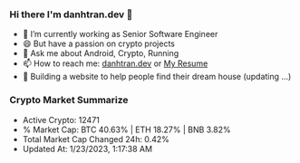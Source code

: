 ### Hi there I'm danhtran.dev 👋

- 🔭 I’m currently working as Senior Software Engineer
- 😄 But have a passion on crypto projects
- 💬 Ask me about Android, Crypto, Running 
- 📫 How to reach me: <a href="https://danhtran.dev" target="_blank">danhtran.dev</a> or <a href="Dan-Resume.pdf" target="_blank">My Resume</a>
- 🌱 Building a website to help people find their dream house (updating ...)

### Crypto Market Summarize
- Active Crypto: 12471
- % Market Cap: BTC 40.63% | ETH 18.27% | BNB 3.82%
- Total Market Cap Changed 24h: 0.42%
- Updated At: 1/23/2023, 1:17:38 AM
